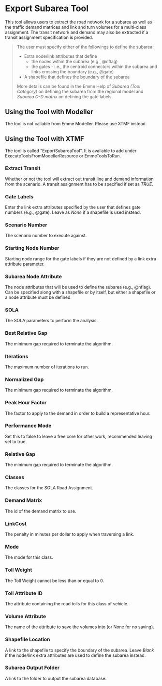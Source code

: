 # **Export Subarea Tool**
This tool allows users to extract the road network for a subarea as well as the traffic demand matrices and link and turn volumes for a multi-class assignment. The transit network and demand may also be extracted if a transit assignment specification is provided.
> The user must specify either of the followings to define the subarea:
> * Extra node/link attributes that define 
>   * the nodes within the subarea (e.g., @nflag) 
>   * the gates - i.e., the centroid connectors within the subarea and links crossing the boundary (e.g., @gate)
> * A shapefile that defines the boundary of the subarea
>  
> More details can be found in the Emme Help of *Subarea (Tool Category)* on defining the subarea from the regional model and *Subarea O-D matrix* on defining the gate labels.


## **Using the Tool with Modeller**
The tool is not callable from Emme Modeller. Please use XTMF instead.


## **Using the Tool with XTMF**
The tool is called "ExportSubareaTool". It is available to add under ExecuteToolsFromModellerResource or EmmeToolsToRun. 

### Extract Transit
Whether or not the tool will extract out transit line and demand information from the scenario. A transit assignment has to be specified if set as *TRUE*.

### Gate Labels
Enter the link extra attributes specified by the user that defines gate numbers (e.g., @gate). Leave as *None* if a shapefile is used instead.

### Scenario Number
The scenario number to execute against.

### Starting Node Number
Starting node range for the gate labels if they are not defined by a link extra attribute parameter.

### Subarea Node Attribute
The node attributes that will be used to define the subarea (e.g., @nflag). Can be specified along with a shapefile or by itself, but either a shapefile or a node attribute must be defined.

### **SOLA**
The SOLA parameters to perform the analysis.

### Best Relative Gap
The minimum gap required to terminate the algorithm.

### Iterations
The maximum number of iterations to run.

### Normalized Gap
The minimum gap required to terminate the algorithm.

### Peak Hour Factor
The factor to apply to the demand in order to build a representative hour.

### Performance Mode
Set this to false to leave a free core for other work, recommended leaving set to true.

### Relative Gap
The minimum gap required to terminate the algorithm.

### **Classes**
The classes for the SOLA Road Assignment.

### Demand Matrix
The id of the demand matrix to use.

### LinkCost
The penalty in minutes per dollar to apply when traversing a link.

### Mode
The mode for this class.

### Toll Weight
The Toll Weight cannot be less than or equal to 0.

### Toll Attribute ID
The attribute containing the road tolls for this class of vehicle.

### Volume Attribute
The name of the attribute to save the volumes into (or None for no saving).

### **Shapefile Location**
A link to the shapefile to specify the boundary of the subarea. Leave *Blank* if the node/link extra attributes are used to define the subarea instead.

### **Subarea Output Folder**
A link to the folder to output the subarea database.




